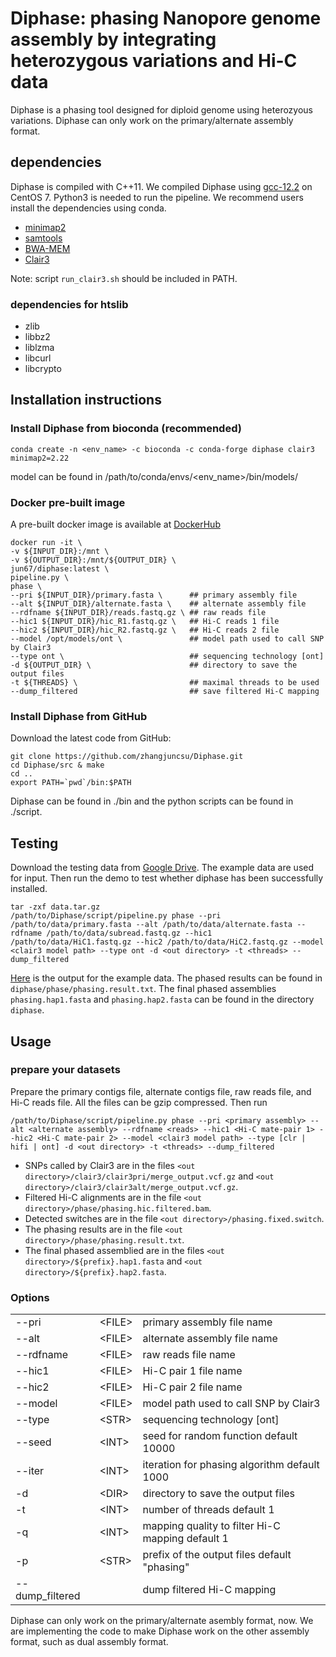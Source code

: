 # Diphase: phasing Nanopore genome assembly by integrating heterozygous variations and Hi-C data
Diphase is a phasing tool designed for diploid genome using heterozyous variations. Diphase can only work on the primary/alternate assembly format.
## dependencies
Diphase is compiled with C++11. We compiled Diphase using [gcc-12.2](https://gcc.gnu.org/gcc-12/) on CentOS 7. Python3 is needed to run the pipeline. We recommend users install the dependencies using conda.
- [minimap2](https://github.com/lh3/minimap2/)
- [samtools](https://github.com/samtools/samtools)
- [BWA-MEM](https://github.com/lh3/bwa)
- [Clair3](https://github.com/HKU-BAL/Clair3)

Note: script ```run_clair3.sh``` should be included in PATH.
### dependencies for htslib
- zlib
- libbz2
- liblzma
- libcurl
- libcrypto
## Installation instructions
### Install Diphase from bioconda (recommended)
```
conda create -n <env_name> -c bioconda -c conda-forge diphase clair3 minimap2=2.22
```
model can be found in /path/to/conda/envs/<env_name>/bin/models/
### Docker pre-built image
A pre-built docker image is available at [DockerHub](https://hub.docker.com/repository/docker/jun67/diphase/general)
```
docker run -it \
-v ${INPUT_DIR}:/mnt \
-v ${OUTPUT_DIR}:/mnt/${OUTPUT_DIR} \
jun67/diphase:latest \
pipeline.py \
phase \
--pri ${INPUT_DIR}/primary.fasta \      ## primary assembly file
--alt ${INPUT_DIR}/alternate.fasta \    ## alternate assembly file
--rdfname ${INPUT_DIR}/reads.fastq.gz \ ## raw reads file
--hic1 ${INPUT_DIR}/hic_R1.fastq.gz \   ## Hi-C reads 1 file
--hic2 ${INPUT_DIR}/hic_R2.fastq.gz \   ## Hi-C reads 2 file
--model /opt/models/ont \               ## model path used to call SNP by Clair3
--type ont \                            ## sequencing technology [ont]
-d ${OUTPUT_DIR} \                      ## directory to save the output files
-t ${THREADS} \                         ## maximal threads to be used
--dump_filtered                         ## save filtered Hi-C mapping
```
### Install Diphase from GitHub
Download the latest code from GitHub:
```
git clone https://github.com/zhangjuncsu/Diphase.git
cd Diphase/src & make
cd ..
export PATH=`pwd`/bin:$PATH
```
Diphase can be found in ./bin and the python scripts can be found in ./script.
## Testing
Download the testing data from [Google Drive](https://drive.google.com/file/d/1rvvWr4t4ZjbuJPP6PrLujh6FHxRmKE5e/view?usp=drive_link). The example data are used for input. Then run the demo to test whether diphase has been successfully installed.
```
tar -zxf data.tar.gz
/path/to/Diphase/script/pipeline.py phase --pri /path/to/data/primary.fasta --alt /path/to/data/alternate.fasta --rdfname /path/to/data/subread.fastq.gz --hic1 /path/to/data/HiC1.fastq.gz --hic2 /path/to/data/HiC2.fastq.gz --model <clair3 model path> --type ont -d <out directory> -t <threads> --dump_filtered
```
[Here](https://drive.google.com/file/d/1KiybiVVkIzygzCfZL9bL69yGEiyISVKG/view?usp=drive_link) is the output for the example data. The phased results can be found in ```diphase/phase/phasing.result.txt```. The final phased assemblies ```phasing.hap1.fasta``` and ```phasing.hap2.fasta``` can be found in the directory ```diphase```.
## Usage
### prepare your datasets
Prepare the primary contigs file, alternate contigs file, raw reads file, and Hi-C reads file. All the files can be gzip compressed. Then run
```
/path/to/Diphase/script/pipeline.py phase --pri <primary assembly> --alt <alternate assembly> --rdfname <reads> --hic1 <Hi-C mate-pair 1> --hic2 <Hi-C mate-pair 2> --model <clair3 model path> --type [clr | hifi | ont] -d <out directory> -t <threads> --dump_filtered
```

- SNPs called by Clair3 are in the files ```<out directory>/clair3/clair3pri/merge_output.vcf.gz``` and ```<out directory>/clair3/clair3alt/merge_output.vcf.gz```.
- Filtered Hi-C alignments are in the file ```<out directory>/phase/phasing.hic.filtered.bam```.
- Detected switches are in the file ```<out directory>/phasing.fixed.switch```.
- The phasing results are in the file ```<out directory>/phase/phasing.result.txt```.
- The final phased assemblied are in the files ```<out directory>/${prefix}.hap1.fasta``` and ```<out directory>/${prefix}.hap2.fasta```.
### Options
| | | |
| :--- | :--- | :---|
| --pri | \<FILE> | primary assembly file name 
--alt | \<FILE> | alternate assembly file name |
--rdfname | \<FILE> | raw reads file name |
--hic1 | \<FILE> | Hi-C pair 1 file name |
--hic2 | \<FILE> | Hi-C pair 2 file name |
--model | \<FILE> | model path used to call SNP by Clair3 |
--type | \<STR> | sequencing technology [ont] |
--seed | \<INT> | seed for random function default 10000 |
--iter | \<INT> | iteration for phasing algorithm default 1000 |
-d | \<DIR> | directory to save the output files |
-t | \<INT> | number of threads default 1 |
-q | \<INT> | mapping quality to filter Hi-C mapping default 1 |
-p | \<STR> | prefix of the output files default "phasing" |
--dump_filtered | | dump filtered Hi-C mapping

Diphase can only work on the primary/alternate asembly format, now. We are implementing the code to make Diphase work on the other assembly format, such as dual assembly format.
